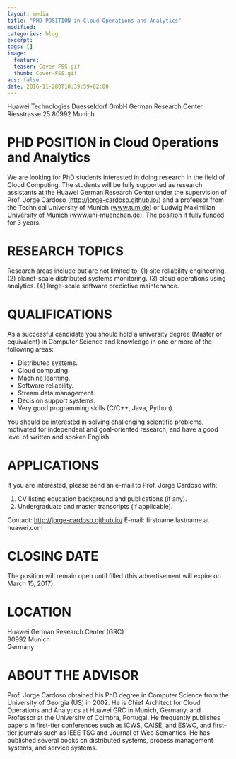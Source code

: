 ```yaml
---
layout: media
title: "PHD POSITION in Cloud Operations and Analytics"
modified:
categories: blog
excerpt:
tags: []
image:
  feature:
  teaser: Cover-FSS.gif
  thumb: Cover-FSS.gif
ads: false
date: 2016-11-280T10:39:59+02:00
---
```



Huawei Technologies Duesseldorf GmbH
German Research Center
Riesstrasse 25
80992 Munich


PHD POSITION in Cloud Operations and Analytics
==============================================
We are looking for PhD students interested in doing research in the field of Cloud Computing. The students will be fully supported as research assistants at the Huawei German Research Center under the supervision of Prof. Jorge Cardoso (http://jorge-cardoso.github.io/) and a professor from the Technical University of Munich (www.tum.de) or Ludwig Maximilian University of Munich (www.uni-muenchen.de).
The position if fully funded for 3 years.

RESEARCH TOPICS
===============
Research areas include but are not limited to:
(1) site reliability engineering.
(2) planet-scale distributed systems monitoring.
(3) cloud operations using analytics.
(4) large-scale software predictive maintenance.

QUALIFICATIONS
==============
As a successful candidate you should hold a university degree (Master or equivalent) in Computer Science and knowledge in one or more of the following areas:
* Distributed systems.
* Cloud computing.
* Machine learning.
* Software reliability.
* Stream data management.
* Decision support systems.
* Very good programming skills (C/C++, Java, Python).

You should be interested in solving challenging scientific problems, motivated for independent and goal-oriented research, and have a good level of written and spoken English.

APPLICATIONS
============
If you are interested, please send an e-mail to Prof. Jorge Cardoso with:

1. CV listing education background and publications (if any).
2. Undergraduate and master transcripts (if applicable).

Contact: http://jorge-cardoso.github.io/
E-mail: firstname.lastname at huawei.com

CLOSING DATE
============
The position will remain open until filled (this advertisement will expire on March 15, 2017).

LOCATION
========
Huawei German Research Center (GRC)  
80992 Munich  
Germany  

ABOUT THE ADVISOR
=================
Prof. Jorge Cardoso obtained his PhD degree in Computer Science from the University of Georgia (US) in 2002.
He is Chief Architect for Cloud Operations and Analytics at Huawei GRC in Munich, Germany, and Professor at the University of Coimbra, Portugal.
He frequently publishes papers in first-tier conferences such as ICWS, CAISE, and ESWC, and first-tier journals such as IEEE TSC and Journal of Web Semantics.
He has published several books on distributed systems, process management systems, and service systems.
